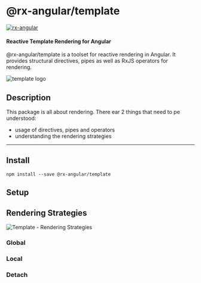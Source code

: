 # @rx-angular/template

[![rx-angular](https://circleci.com/gh/BioPhoton/rx-angular.svg?style=shield)](https://circleci.com/gh/BioPhoton/rx-angular)

#### Reactive Template Rendering for Angular

@rx-angular/template is a toolset for reactive rendering in Angular.
It provides structural directives, pipes as well as RxJS operators for rendering.

![template logo](https://raw.githubusercontent.com/BioPhoton/rx-angular/master/libs/template/images/template_logo.png)

## Description

This package is all about rendering. There ear 2 things that need to pe understood:

- usage of directives, pipes and operators
- understanding the rendering strategies

---

## Install

`npm install --save @rx-angular/template`

## Setup

## Rendering Strategies

![Template - Rendering Strategies](https://raw.githubusercontent.com/BioPhoton/rx-angular/master/libs/template/images/template_rendering-strategies.png)

### Global

### Local

### Detach
